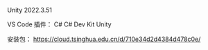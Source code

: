 Unity 2022.3.51

VS Code 插件：
C#
C# Dev Kit
Unity

安装包：
https://cloud.tsinghua.edu.cn/d/710e34d2d4384d478c0e/